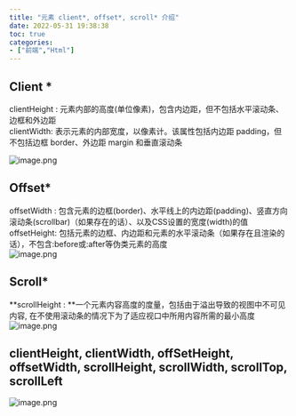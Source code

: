```yaml
---
title: "元素 client*, offset*, scroll* 介绍"
date: 2022-05-31 19:38:38
toc: true
categories:
- ["前端","Html"]
---
```


## Client *
clientHeight : 元素内部的高度(单位像素)，包含内边距，但不包括水平滚动条、边框和外边距<br />clientWidth: 表示元素的内部宽度，以像素计。该属性包括内边距 padding，但不包括边框 border、外边距 margin 和垂直滚动条

![image.png](https://file.wulicode.com/yuque/202208/04/23/1022LVjNi2SY.png?x-oss-process=image/resize,h_247)


## Offset*
offsetWidth :  包含元素的边框(border)、水平线上的内边距(padding)、竖直方向滚动条(scrollbar)（如果存在的话）、以及CSS设置的宽度(width)的值<br />offsetHeight: 包括元素的边框、内边距和元素的水平滚动条（如果存在且渲染的话），不包含:before或:after等伪类元素的高度<br />![image.png](https://file.wulicode.com/yuque/202208/04/23/1022e1KEPyi7.png?x-oss-process=image/resize,h_247)

## Scroll*
**scrollHeight : **一个元素内容高度的度量，包括由于溢出导致的视图中不可见内容, 在不使用滚动条的情况下为了适应视口中所用内容所需的最小高度<br />![image.png](https://file.wulicode.com/yuque/202208/04/23/1023gW4vYe5y.png?x-oss-process=image/resize,h_413)

## clientHeight, clientWidth, offSetHeight, offsetWidth, scrollHeight, scrollWidth, scrollTop, scrollLeft
![image.png](https://file.wulicode.com/yuque/202208/04/23/1024momX0rqM.png?x-oss-process=image/resize,h_625)

